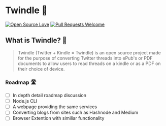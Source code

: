 # Twindle 📖 
[![Open Source Love](https://firstcontributions.github.io/open-source-badges/badges/open-source-v1/open-source.svg)](https://github.com/firstcontributions/open-source-badges)  [![Pull Requests Welcome](https://img.shields.io/badge/PRs-welcome-brightgreen.svg?style=flat)](http://makeapullrequest.com)

## What is Twindle? 🤔
> Twindle (Twitter + Kindle = Twindle) is an open source project made for the purpose of converting Twitter threads into ePub's or PDF documents to allow users to read threads on a kindle or as a PDF on their choice of device.


### Roadmap 🛣
- [ ] In depth detail roadmap discussion
- [ ] Node.js CLI
- [ ] A webpage providing the same services
- [ ] Converting blogs from sites such as Hashnode and Medium
- [ ] Browser Extention with similiar functionality
